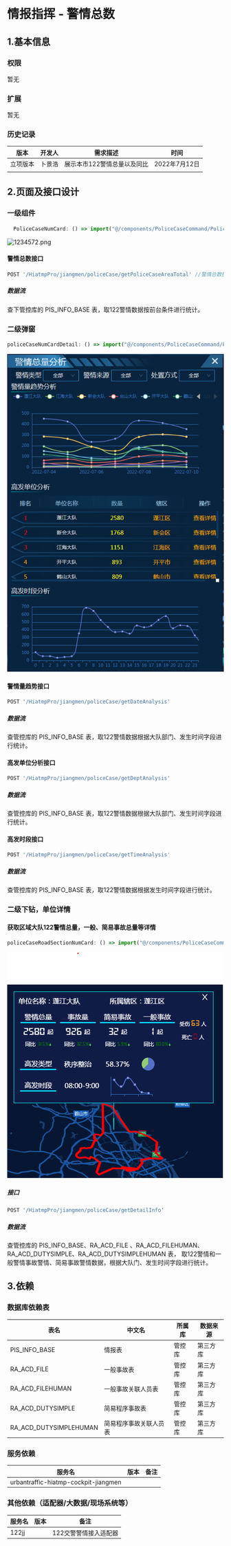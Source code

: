 
# 情报指挥 - 警情总数

## 1.基本信息

### 权限

暂无

### 扩展

暂无

### 历史记录

| 版本     | 开发人 | 需求描述                                   | 时间          |
| -------- | ------ | ------------------------------------------ | ------------- |
| 立项版本 | 卜景浩 | 展示本市122警情总量以及同比				 | 2022年7月12日 |
|          |        |                                            |               |

## 2.页面及接口设计

### 一级组件

```javascript
  PoliceCaseNumCard: () => import("@/components/PoliceCaseCommand/PoliceCaseNumCard/index")
```
![1234572.png](assets\1234572.png)

#### 警情总数接口

```javascript
POST '/HiatmpPro/jiangmen/policeCase/getPoliceCaseAreaTotal' //警情总数接口
```

##### 数据流

查下管控库的 PIS_INFO_BASE 表，取122警情数据按前台条件进行统计。

### 二级弹窗

```javascript
policeCaseNumCardDetail: () => import("@/components/PoliceCaseCommand/PoliceCaseNumCard/detail/index")// 警情总量分析
```
![1234568.png](assets\1234568.png)

#### 警情量趋势接口

```javascript
POST '/HiatmpPro/jiangmen/policeCase/getDateAnalysis'   
```

##### 数据流

查管控库的 PIS_INFO_BASE 表，取122警情数据根据大队部门、发生时间字段进行统计。

#### 高发单位分析接口

```javascript
POST '/HiatmpPro/jiangmen/policeCase/getDeptAnalysis'   
```

##### 数据流

查管控库的 PIS_INFO_BASE 表，取122警情数据根据大队部门、发生时间字段进行统计。

#### 高发时段接口

```javascript
POST '/HiatmpPro/jiangmen/policeCase/getTimeAnalysis'  
```

##### 数据流

查管控库的 PIS_INFO_BASE 表，取122警情数据根据发生时间字段进行统计。

### 二级下钻，单位详情

#### 获取区域大队122警情总量，一般、简易事故总量等详情
```javascript
policeCaseRoadSectionNumCard: () => import("@/components/PoliceCaseCommand/PoliceCasePointListCard/detail/PoliceCaseRoadSectionNumCard/index")
```

![1234573.png](assets\1234573.png)

##### 接口

```javascript
POST '/HiatmpPro/jiangmen/policeCase/getDetailInfo‘
```

##### 数据流

查管控库的 PIS_INFO_BASE、RA_ACD_FILE 、RA_ACD_FILEHUMAN、RA_ACD_DUTYSIMPLE、RA_ACD_DUTYSIMPLEHUMAN 表，
取122警情和一般警情事故警情、简易事故警情数据，根据大队门、发生时间字段进行统计。

## 3.依赖

### 数据库依赖表

| 表名           | 中文名   | 所属库 | 数据来源 |
| -------------- | -------- | ------ | -------- |
| PIS_INFO_BASE | 情报表 | 管控库 | 第三方库 |
| RA_ACD_FILE | 一般事故表 | 管控库 | 第三方库 |
| RA_ACD_FILEHUMAN | 一般事故关联人员表 | 管控库 | 第三方库 |
| RA_ACD_DUTYSIMPLE | 简易程序事故表 | 管控库 | 第三方库 |
| RA_ACD_DUTYSIMPLEHUMAN | 简易程序事故关联人员表 | 管控库 | 第三方库 |

### 服务依赖

| 服务名                  | 版本 | 备注 |
| ----------------------- | ---- | ---- |
| urbantraffic-hiatmp-cockpit-jiangmen |      |      |

### 其他依赖（适配器/大数据/现场系统等）
| 服务名                  | 版本 | 备注 |
| ----------------------- | ---- | ---- |
| 122jj |      |   122交警警情接入适配器   |